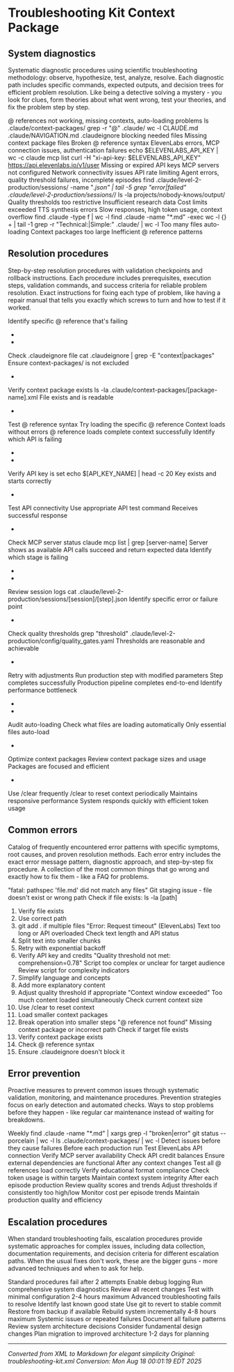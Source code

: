 # Troubleshooting Kit Context Package



## System diagnostics

<technical>
Systematic diagnostic procedures using scientific troubleshooting methodology: observe, hypothesize, test, analyze, resolve. Each diagnostic path includes specific commands, expected outputs, and decision trees for efficient problem resolution.
</technical>

<simple>
Like being a detective solving a mystery - you look for clues, form theories about what went wrong, test your theories, and fix the problem step by step.
</simple>

@ references not working, missing contexts, auto-loading problems
ls .claude/context-packages/
grep -r "@" .claude/
wc -l CLAUDE.md .claude/NAVIGATION.md
.claudeignore blocking needed files
Missing context package files
Broken @ reference syntax
ElevenLabs errors, MCP connection issues, authentication failures
echo $ELEVENLABS_API_KEY | wc -c
claude mcp list
curl -H "xi-api-key: $ELEVENLABS_API_KEY" https://api.elevenlabs.io/v1/user
Missing or expired API keys
MCP servers not configured
Network connectivity issues
API rate limiting
Agent errors, quality threshold failures, incomplete episodes
find .claude/level-2-production/sessions/ -name "*.json" | tail -5
grep "error\|failed" .claude/level-2-production/sessions/*/
ls -la projects/nobody-knows/output/
Quality thresholds too restrictive
Insufficient research data
Cost limits exceeded
TTS synthesis errors
Slow responses, high token usage, context overflow
find .claude -type f | wc -l
find .claude -name "*.md" -exec wc -l {} + | tail -1
grep -r "Technical:\|Simple:" .claude/ | wc -l
Too many files auto-loading
Context packages too large
Inefficient @ reference patterns

## Resolution procedures

<technical>
Step-by-step resolution procedures with validation checkpoints and rollback instructions. Each procedure includes prerequisites, execution steps, validation commands, and success criteria for reliable problem resolution.
</technical>

<simple>
Exact instructions for fixing each type of problem, like having a repair manual that tells you exactly which screws to turn and how to test if it worked.
</simple>

Identify specific @ reference that's failing

- 
                    

- 
                        
Check .claudeignore file
cat .claudeignore | grep -E "context|packages"
Ensure context-packages/ is not excluded

- 
                        
Verify context package exists
ls -la .claude/context-packages/[package-name].xml
File exists and is readable

- 
                        
Test @ reference syntax
Try loading the specific @ reference
Context loads without errors
@ reference loads complete context successfully
Identify which API is failing

- 
                    

- 
                        
Verify API key is set
echo $[API_KEY_NAME] | head -c 20
Key exists and starts correctly

- 
                        
Test API connectivity
Use appropriate API test command
Receives successful response

- 
                        
Check MCP server status
claude mcp list | grep [server-name]
Server shows as available
API calls succeed and return expected data
Identify which stage is failing

- 
                    

- 
                        
Review session logs
cat .claude/level-2-production/sessions/[session]/[step].json
Identify specific error or failure point

- 
                        
Check quality thresholds
grep "threshold" .claude/level-2-production/config/quality_gates.yaml
Thresholds are reasonable and achievable

- 
                        
Retry with adjustments
Run production step with modified parameters
Step completes successfully
Production pipeline completes end-to-end
Identify performance bottleneck

- 
                    

- 
                        
Audit auto-loading
Check what files are loading automatically
Only essential files auto-load

- 
                        
Optimize context packages
Review context package sizes and usage
Packages are focused and efficient

- 
                        
Use /clear frequently
/clear to reset context periodically
Maintains responsive performance
System responds quickly with efficient token usage

## Common errors

<technical>
Catalog of frequently encountered error patterns with specific symptoms, root causes, and proven resolution methods. Each error entry includes the exact error message pattern, diagnostic approach, and step-by-step fix procedure.
</technical>

<simple>
A collection of the most common things that go wrong and exactly how to fix them - like a FAQ for problems.
</simple>

"fatal: pathspec 'file.md' did not match any files"
Git staging issue - file doesn't exist or wrong path
Check if file exists: ls -la [path]
1. Verify file exists
2. Use correct path
3. git add . if multiple files
"Error: Request timeout" (ElevenLabs)
Text too long or API overloaded
Check text length and API status
1. Split text into smaller chunks
2. Retry with exponential backoff
3. Verify API key and credits
"Quality threshold not met: comprehension=0.78"
Script too complex or unclear for target audience
Review script for complexity indicators
1. Simplify language and concepts
2. Add more explanatory content
3. Adjust quality threshold if appropriate
"Context window exceeded"
Too much content loaded simultaneously
Check current context size
1. Use /clear to reset context
2. Load smaller context packages
3. Break operation into smaller steps
"@ reference not found"
Missing context package or incorrect path
Check if target file exists
1. Verify context package exists
2. Check @ reference syntax
3. Ensure .claudeignore doesn't block it

## Error prevention

<technical>
Proactive measures to prevent common issues through systematic validation, monitoring, and maintenance procedures. Prevention strategies focus on early detection and automated checks.
</technical>

<simple>
Ways to stop problems before they happen - like regular car maintenance instead of waiting for breakdowns.
</simple>

Weekly
find .claude -name "*.md" | xargs grep -l "broken\|error"
git status --porcelain | wc -l
ls .claude/context-packages/ | wc -l
Detect issues before they cause failures
Before each production run
Test ElevenLabs API connection
Verify MCP server availability
Check API credit balances
Ensure external dependencies are functional
After any context changes
Test all @ references load correctly
Verify educational format compliance
Check token usage is within targets
Maintain context system integrity
After each episode production
Review quality scores and trends
Adjust thresholds if consistently too high/low
Monitor cost per episode trends
Maintain production quality and efficiency

## Escalation procedures

<technical>
When standard troubleshooting fails, escalation procedures provide systematic approaches for complex issues, including data collection, documentation requirements, and decision criteria for different escalation paths.
</technical>

<simple>
When the usual fixes don't work, these are the bigger guns - more advanced techniques and when to ask for help.
</simple>

Standard procedures fail after 2 attempts
Enable debug logging
Run comprehensive system diagnostics
Review all recent changes
Test with minimal configuration
2-4 hours maximum
Advanced troubleshooting fails to resolve
Identify last known good state
Use git to revert to stable commit
Restore from backup if available
Rebuild system incrementally
4-8 hours maximum
Systemic issues or repeated failures
Document all failure patterns
Review system architecture decisions
Consider fundamental design changes
Plan migration to improved architecture
1-2 days for planning

---

*Converted from XML to Markdown for elegant simplicity*
*Original: troubleshooting-kit.xml*
*Conversion: Mon Aug 18 00:01:19 EDT 2025*
